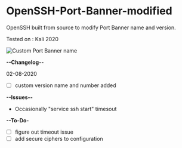 # OpenSSH-Port-Banner-modified
OpenSSH built from source to modify Port Banner name and version.

Tested on : Kali 2020

![Custom Port Banner name](https://user-images.githubusercontent.com/2913793/89134057-8d0cf200-d52a-11ea-8c08-9f0d2d93bee5.png)


**--Changelog--**

02-08-2020
- [ ] custom version name and number added

**--Issues--**
+ Occasionally "service ssh start"  timesout


**--To-Do-**
- [ ] figure out timeout issue
- [ ] add secure ciphers to configuration

